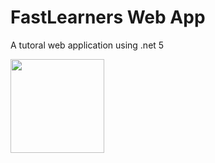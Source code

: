# FastLearners Web App
 A tutoral web application using .net 5
 


<img src="https://user-images.githubusercontent.com/77511717/180167176-297fda64-c991-4878-b084-0f1e34db16e8.png" width="150">

